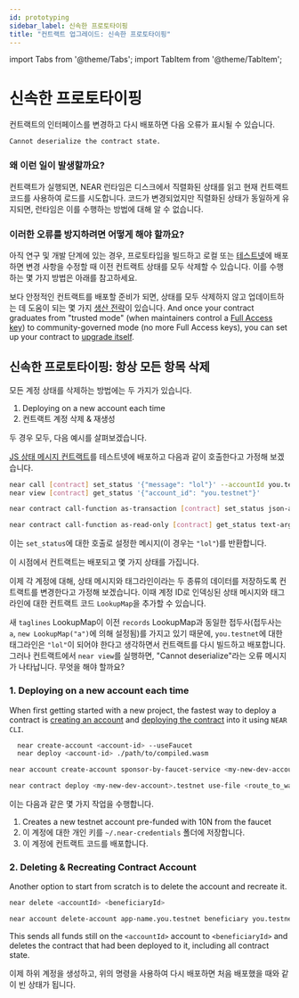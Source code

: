 ```yaml
---
id: prototyping
sidebar_label: 신속한 프로토타이핑
title: "컨트랙트 업그레이드: 신속한 프로토타이핑"
---
```


import Tabs from '@theme/Tabs';
import TabItem from '@theme/TabItem';

# 신속한 프로토타이핑

컨트랙트의 인터페이스를 변경하고 다시 배포하면 다음 오류가 표시될 수 있습니다.

    Cannot deserialize the contract state.

### 왜 이런 일이 발생할까요?

컨트랙트가 실행되면, NEAR 런타임은 디스크에서 직렬화된 상태를 읽고 현재 컨트랙트 코드를 사용하여 로드를 시도합니다. 코드가 변경되었지만 직렬화된 상태가 동일하게 유지되면, 런타임은 이를 수행하는 방법에 대해 알 수 없습니다.

### 이러한 오류를 방지하려면 어떻게 해야 할까요?

아직 연구 및 개발 단계에 있는 경우, 프로토타입을 빌드하고 로컬 또는 [테스트넷](/concepts/basics/networks)에 배포하면 변경 사항을 수정할 때 이전 컨트랙트 상태를 모두 삭제할 수 있습니다. 이를 수행하는 몇 가지 방법은 아래를 참고하세요.

보다 안정적인 컨트랙트를 배포할 준비가 되면, 상태를 모두 삭제하지 않고 업데이트하는 데 도움이 되는 몇 가지 [생산 전략](../../../2.develop/upgrade.md#migrating-the-state)이 있습니다. And once your contract graduates from "trusted mode" (when maintainers control a [Full Access key](/concepts/protocol/access-keys)) to community-governed mode (no more Full Access keys), you can set up your contract to [upgrade itself](../../../2.develop/upgrade.md#programmatic-update).


## 신속한 프로토타이핑: 항상 모든 항목 삭제

모든 계정 상태를 삭제하는 방법에는 두 가지가 있습니다.

1. Deploying on a new account each time
2. 컨트랙트 계정 삭제 & 재생성

두 경우 모두, 다음 예시를 살펴보겠습니다.

[JS 상태 메시지 컨트랙트](https://github.com/near/near-sdk-js/blob/263c9695ab7bb853ced12886c4b3f8663070d900/examples/src/status-message-collections.js#L10-L42)를 테스트넷에 배포하고 다음과 같이 호출한다고 가정해 보겠습니다.

<Tabs className="language-tabs" groupId="code-tabs">
<TabItem value="near-cli">

```bash
near call [contract] set_status '{"message": "lol"}' --accountId you.testnet
near view [contract] get_status '{"account_id": "you.testnet"}'
```
</TabItem>
<TabItem value="near-cli-rs">

```bash
near contract call-function as-transaction [contract] set_status json-args '{"message": "lol"}' prepaid-gas '30 TeraGas' attached-deposit '0 NEAR' sign-as you.testnet network-config testnet sign-with-keychain send

near contract call-function as-read-only [contract] get_status text-args '{"account_id": "you.testnet"}' network-config testnet now
```

</TabItem>
</Tabs>

이는 `set_status`에 대한 호출로 설정한 메시지(이 경우는 `"lol"`)를 반환합니다.

이 시점에서 컨트랙트는 배포되고 몇 가지 상태를 가집니다.

이제 각 계정에 대해, 상태 메시지와 태그라인이라는 두 종류의 데이터를 저장하도록 컨트랙트를 변경한다고 가정해 보겠습니다. 이때 계정 ID로 인덱싱된 상태 메시지와 태그라인에 대한 컨트랙트 코드 `LookupMap`을 추가할 수 있습니다.

새 `taglines` LookupMap이 이전 `records` LookupMap과 동일한 접두사(접두사는 `a`, `new LookupMap("a")`에 의해 설정됨)를 가지고 있기 때문에, `you.testnet`에 대한 태그라인은 `"lol"`이 되어야 한다고 생각하면서 컨트랙트를 다시 빌드하고 배포합니다. 그러나 컨트랙트에서 `near view`를 실행하면, "Cannot deserialize"라는 오류 메시지가 나타납니다. 무엇을 해야 할까요?

### 1. Deploying on a new account each time

When first getting started with a new project, the fastest way to deploy a contract is [creating an account](../../../4.tools/cli.md#near-create-account) and [deploying the contract](../../../4.tools/cli.md#near-deploy) into it using `NEAR CLI`.

<Tabs className="language-tabs" groupId="code-tabs">
<TabItem value="near-cli">

```bash
  near create-account <account-id> --useFaucet
  near deploy <account-id> ./path/to/compiled.wasm
```

</TabItem>
<TabItem value="near-cli-rs">

```bash
near account create-account sponsor-by-faucet-service <my-new-dev-account>.testnet autogenerate-new-keypair save-to-keychain network-config testnet create

near contract deploy <my-new-dev-account>.testnet use-file <route_to_wasm> without-init-call network-config testnet sign-with-keychain
```

</TabItem>
</Tabs>

이는 다음과 같은 몇 가지 작업을 수행합니다.

1. Creates a new testnet account pre-funded with 10N from the faucet
2. 이 계정에 대한 개인 키를 `~/.near-credentials` 폴더에 저장합니다.
3. 이 계정에 컨트랙트 코드를 배포합니다.

### 2. Deleting & Recreating Contract Account
Another option to start from scratch is to delete the account and recreate it.

<Tabs className="language-tabs" groupId="code-tabs">
<TabItem value="near-cli">

```bash title="Delete sub-account"
near delete <accountId> <beneficiaryId>
```
</TabItem>
<TabItem value="near-cli-rs">

```bash title="Delete sub-account"
near account delete-account app-name.you.testnet beneficiary you.testnet network-config testnet sign-with-keychain send
```
</TabItem>
</Tabs>

This sends all funds still on the `<accountId>` account to `<beneficiaryId>` and deletes the contract that had been deployed to it, including all contract state.

이제 하위 계정을 생성하고, 위의 명령을 사용하여 다시 배포하면 처음 배포했을 때와 같이 빈 상태가 됩니다.
